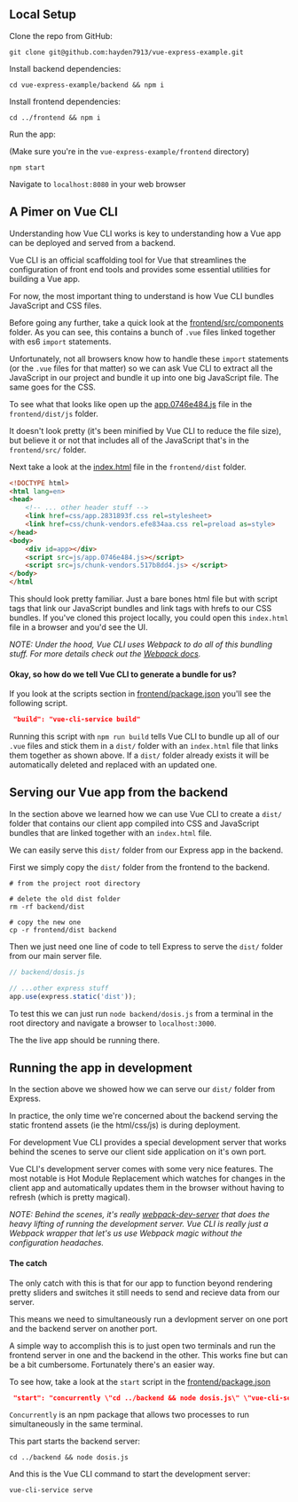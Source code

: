 ## Local Setup
Clone the repo from GitHub:
``` shell
git clone git@github.com:hayden7913/vue-express-example.git 
```
Install backend dependencies:
``` shell
cd vue-express-example/backend && npm i
```

Install frontend dependencies:
``` shell
cd ../frontend && npm i
```

Run the app:

(Make sure you're in the `vue-express-example/frontend` directory)

``` shell
npm start
```

Navigate to `localhost:8080` in your web browser

## A Pimer on Vue CLI

Understanding how Vue CLI works is key to understanding how a
Vue app can be deployed and served from a backend.

Vue CLI is an official scaffolding tool for Vue that streamlines 
the configuration of front end tools and provides some essential
utilities for building a Vue app.

For now, the most important thing to understand is how Vue CLI
bundles JavaScript and CSS files. 

Before going any further, take a quick look at the 
[frontend/src/components](https://github.com/hayden7913/vue-express-example/tree/master/frontend/src/components) folder. As you can see, this contains a bunch
of `.vue` files linked together with es6 `import` statements. 

Unfortunately, not all browsers know how to handle these `import` statements
(or the `.vue` files for that matter) so we can ask Vue CLI to extract 
all the JavaScript in our project and bundle it up into one big 
JavaScript file. The same goes for the CSS.

To see what that looks like open up the [app.0746e484.js](https://github.com/hayden7913/vue-express-example/blob/master/frontend/dist/js/app.0746e484.js)  file
in the `frontend/dist/js` folder.

It doesn't look pretty (it's been minified by Vue CLI to reduce the file size),
but believe it or not that includes all of the JavaScript that's in the 
`frontend/src/` folder.

Next take a look at the [index.html](https://github.com/hayden7913/vue-express-example/blob/master/frontend/dist/index.html) file in the `frontend/dist` folder. 

``` html
<!DOCTYPE html>
<html lang=en>
<head>
    <!-- ... other header stuff -->
    <link href=css/app.2831893f.css rel=stylesheet>
    <link href=css/chunk-vendors.efe834aa.css rel=preload as=style>
</head>
<body>
    <div id=app></div>
    <script src=js/app.0746e484.js></script>
    <script src=js/chunk-vendors.517b8dd4.js> </script>
</body>
</html
```
This should look pretty familiar. Just a bare bones html file but with 
script tags that link our JavaScript bundles and link tags with hrefs to our CSS bundles. 
If you've cloned this project locally, you could open this `index.html` file in a browser and you'd see the UI.

*NOTE: Under the hood, Vue CLI uses Webpack to do all of this 
bundling stuff. For more details check out the [Webpack docs](https://webpack.js.org/concepts/).*

#### Okay, so how do we tell Vue CLI to generate a bundle for us?

If you look at the scripts section in [frontend/package.json](https://github.com/hayden7913/vue-express-example/blob/master/frontend/package.json)
you'll see the following script.

``` json
 "build": "vue-cli-service build"
```

Running this script with `npm run build` tells Vue CLI to bundle up all of our
 `.vue` files and stick them in a `dist/` folder with an `index.html` file 
that links them together as shown above. If a `dist/` folder already exists it
will be automatically deleted and replaced with an updated one.

## Serving our Vue app from the backend
In the section above we learned how we can use Vue CLI to create
a `dist/` folder that contains our client app compiled into CSS and
JavaScript bundles that are linked together with an `index.html` file.

We can easily serve this `dist/` folder from our Express app in the backend.

First we simply copy the `dist/` folder from the frontend to the backend.

``` shell
# from the project root directory

# delete the old dist folder
rm -rf backend/dist 

# copy the new one
cp -r frontend/dist backend
```
Then we just need one line of code to tell Express to serve the `dist/` folder from our main server file.

``` js
// backend/dosis.js

// ...other express stuff
app.use(express.static('dist'));
```

To test this we can just run `node backend/dosis.js` from a terminal in the
root directory and navigate a browser to `localhost:3000`. 

The the live app should be running there. 

## Running the app in development
In the section above we showed how we can serve our `dist/` folder
from Express. 

In practice, the only time we're concerned about the backend 
serving the static frontend assets (ie the html/css/js) is during deployment.

For development Vue CLI provides a special development server that works
behind the scenes to serve our client side application on it's own port.

Vue CLI's development server comes with some very nice features. The 
most notable is Hot Module Replacement which watches for changes in 
the client app and automatically updates them in the browser without
having to refresh (which is pretty magical).

*NOTE: Behind the scenes, it's really [webpack-dev-server](https://webpack.js.org/configuration/dev-server/)
that does the heavy lifting
of running the development server. Vue CLI is really just a Webpack wrapper that 
let's us use Webpack magic without the configuration headaches.*

#### The catch
The only catch with this is that for our app to function beyond
rendering pretty sliders and switches it still needs to send and recieve
data from our server. 

This means we need to simultaneously run a devlopment server on one port
and the backend server on another port.

A simple way to accomplish this is to just open two terminals and run the frontend
server in one and the backend in the other. This works fine but
can be a bit cumbersome. Fortunately there's an easier way.
 
To see how, take a look at the `start` script in the [frontend/package.json](https://github.com/hayden7913/vue-express-example/blob/master/frontend/package.json) 

``` json
 "start": "concurrently \"cd ../backend && node dosis.js\" \"vue-cli-service serve\"",
```

`Concurrently` is an npm package that allows two processes to run simultaneously 
in the same terminal.

This part starts the backend server:
``` shell
cd ../backend && node dosis.js
```

And this is the Vue CLI command to start the development server:
``` shell
vue-cli-service serve
```


